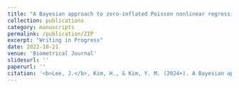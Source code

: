 ```yaml
---
title: "A Bayesian approach to zero-inflated Poisson nonlinear regression with an application to excess relative risk models"
collection: publications
category: manuscripts
permalink: /publication/ZIP
excerpt: "Writing in Progress"
date: 2022-10-21
venue: 'Biometrical Journal'
slidesurl: ''
paperurl: ''
citation: '<b>Lee, J.</b>, Kim, H., & Kim, Y. M. (2024+). A Bayesian approach to zero-inflated Poisson nonlinear regression with an application to excess relative risk models.'
---
```

